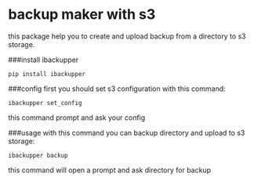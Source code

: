 # backup maker with s3

this package help you to create and upload backup from a directory to s3 storage.


###install ibackupper
````
pip install ibackupper
````

###config
first you should set s3 configuration with this command:
```
ibackupper set_config 
```
this command prompt and ask your config

###usage
with this command you can backup directory and upload to s3 storage:
```
ibackupper backup
```
this command will open a prompt and ask directory for backup